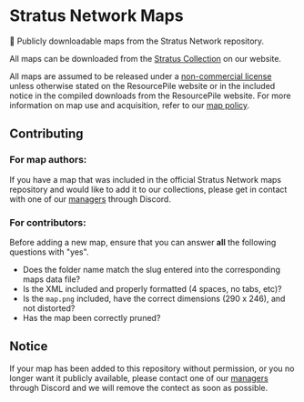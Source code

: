 # Stratus Network Maps

:european_castle: Publicly downloadable maps from the Stratus Network repository.

All maps can be downloaded from the [Stratus Collection](https://mcresourcepile.github.io/maps/stratus) on our website.

All maps are assumed to be released under a [non-commercial license](https://creativecommons.org/licenses/by-nc-sa/4.0/legalcode) unless otherwise stated on the ResourcePile website or in the included notice in the compiled downloads from the ResourcePile website. For more information on map use and acquisition, refer to our [map policy](https://mcresourcepile.github.io/policies/maps).

Contributing
-----------------

### **For map authors:**  
If you have a map that was included in the official Stratus Network maps repository and would like to add it to our collections, please get in contact with one of our [managers](https://mcresourcepile.github.io/staff) through Discord.

### **For contributors:**  
Before adding a new map, ensure that you can answer **all** the following questions with "yes".

- Does the folder name match the slug entered into the corresponding maps data file?
- Is the XML included and properly formatted (4 spaces, no tabs, etc)?
- Is the `map.png` included, have the correct dimensions (290 x 246), and not distorted?
- Has the map been correctly pruned?

Notice
-----------------

If your map has been added to this repository without permission, or you no longer want it publicly available, please contact one of our [managers](https://mcresourcepile.github.io/staff) through Discord and we will remove the contect as soon as possible.
